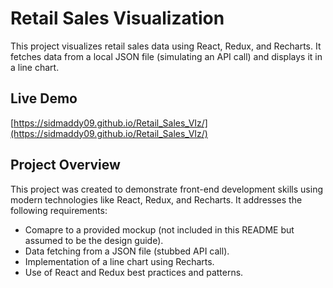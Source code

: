 # Retail Sales Visualization

This project visualizes retail sales data using React, Redux, and Recharts. It fetches data from a local JSON file (simulating an API call) and displays it in a line chart.

## Live Demo

[https://sidmaddy09.github.io/Retail_Sales_VIz/](https://sidmaddy09.github.io/Retail_Sales_VIz/)

## Project Overview

This project was created to demonstrate front-end development skills using modern technologies like React, Redux, and Recharts. It addresses the following requirements:

*   Comapre to a provided mockup (not included in this README but assumed to be the design guide).
*   Data fetching from a JSON file (stubbed API call).
*   Implementation of a line chart using Recharts.
*   Use of React and Redux best practices and patterns.
